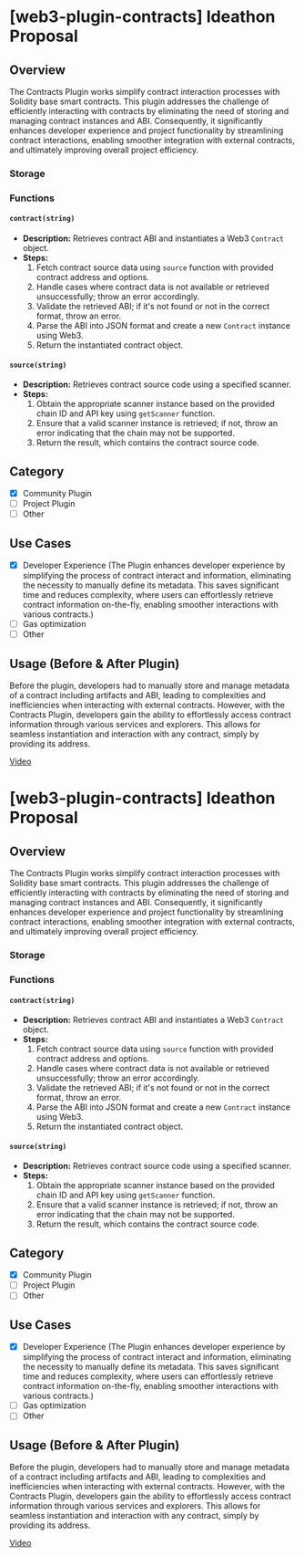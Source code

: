 # [web3-plugin-contracts] Ideathon Proposal

## Overview

The Contracts Plugin works simplify contract interaction processes with Solidity base smart contracts. This plugin addresses the challenge of efficiently interacting with contracts by eliminating the need of storing and managing contract instances and ABI. Consequently, it significantly enhances developer experience and project functionality by streamlining contract interactions, enabling smoother integration with external contracts, and ultimately improving overall project efficiency.

### Storage

### Functions
#### `contract(string)`

- **Description:** Retrieves contract ABI and instantiates a Web3 `Contract` object.
- **Steps:**
    1. Fetch contract source data using `source` function with provided contract address and options.
    3. Handle cases where contract data is not available or retrieved unsuccessfully; throw an error accordingly.
    4. Validate the retrieved ABI; if it's not found or not in the correct format, throw an error.
    6. Parse the ABI into JSON format and create a new `Contract` instance using Web3.
    7. Return the instantiated contract object.

#### `source(string)`

- **Description:** Retrieves contract source code using a specified scanner.
- **Steps:**
    1. Obtain the appropriate scanner instance based on the provided chain ID and API key using `getScanner` function.
    2. Ensure that a valid scanner instance is retrieved; if not, throw an error indicating that the chain may not be supported.
    3. Return the result, which contains the contract source code.

## Category

- [x] Community Plugin
- [ ] Project Plugin
- [ ] Other

## Use Cases

- [X] Developer Experience (The Plugin enhances developer experience by simplifying the process of contract interact and information, eliminating the necessity to manually define its metadata. This saves significant time and reduces complexity, where users can effortlessly retrieve contract information on-the-fly, enabling smoother interactions with various contracts.)
- [ ] Gas optimization
- [ ] Other

## Usage (Before & After Plugin)

Before the plugin, developers had to manually store and manage metadata of a contract including artifacts and ABI, leading to complexities and inefficiencies when interacting with external contracts. However, with the Contracts Plugin, developers gain the ability to effortlessly access contract information through various services and explorers. This allows for seamless instantiation and interaction with any contract, simply by providing its address.

[Video](#TODO)

# [web3-plugin-contracts] Ideathon Proposal

## Overview

The Contracts Plugin works simplify contract interaction processes with Solidity base smart contracts. This plugin addresses the challenge of efficiently interacting with contracts by eliminating the need of storing and managing contract instances and ABI. Consequently, it significantly enhances developer experience and project functionality by streamlining contract interactions, enabling smoother integration with external contracts, and ultimately improving overall project efficiency.

### Storage

### Functions
#### `contract(string)`

- **Description:** Retrieves contract ABI and instantiates a Web3 `Contract` object.
- **Steps:**
    1. Fetch contract source data using `source` function with provided contract address and options.
    3. Handle cases where contract data is not available or retrieved unsuccessfully; throw an error accordingly.
    4. Validate the retrieved ABI; if it's not found or not in the correct format, throw an error.
    6. Parse the ABI into JSON format and create a new `Contract` instance using Web3.
    7. Return the instantiated contract object.

#### `source(string)`

- **Description:** Retrieves contract source code using a specified scanner.
- **Steps:**
    1. Obtain the appropriate scanner instance based on the provided chain ID and API key using `getScanner` function.
    2. Ensure that a valid scanner instance is retrieved; if not, throw an error indicating that the chain may not be supported.
    3. Return the result, which contains the contract source code.

## Category

- [x] Community Plugin
- [ ] Project Plugin
- [ ] Other

## Use Cases

- [X] Developer Experience (The Plugin enhances developer experience by simplifying the process of contract interact and information, eliminating the necessity to manually define its metadata. This saves significant time and reduces complexity, where users can effortlessly retrieve contract information on-the-fly, enabling smoother interactions with various contracts.)
- [ ] Gas optimization
- [ ] Other

## Usage (Before & After Plugin)

Before the plugin, developers had to manually store and manage metadata of a contract including artifacts and ABI, leading to complexities and inefficiencies when interacting with external contracts. However, with the Contracts Plugin, developers gain the ability to effortlessly access contract information through various services and explorers. This allows for seamless instantiation and interaction with any contract, simply by providing its address.

[Video](#TODO)